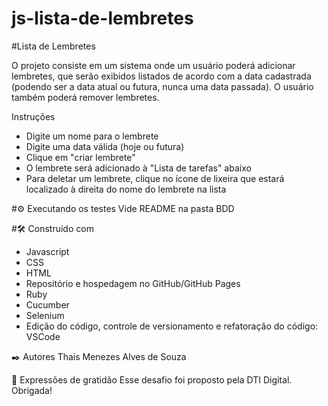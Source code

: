 # js-lista-de-lembretes
#Lista de Lembretes

O projeto consiste em um sistema onde um usuário poderá adicionar lembretes, que serão exibidos listados de acordo com a data cadastrada (podendo ser a data atual ou futura, nunca uma data passada). O usuário também poderá remover lembretes.
 

Instruções
- Digite um nome para o lembrete
- Digite uma data válida (hoje ou futura)
- Clique em "criar lembrete"
- O lembrete será adicionado à "Lista de tarefas" abaixo
- Para deletar um lembrete, clique no ícone de lixeira que estará localizado à direita do nome do lembrete na lista

#⚙️ Executando os testes
Vide README na pasta BDD

#🛠️ Construído com

- Javascript
- CSS
- HTML
- Repositório e hospedagem no GitHub/GitHub Pages
- Ruby
- Cucumber
- Selenium
- Edição do código, controle de versionamento e refatoração do código: VSCode

✒️ Autores
Thais Menezes Alves de Souza

🎁 Expressões de gratidão
Esse desafio foi proposto pela DTI Digital. Obrigada!
